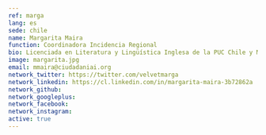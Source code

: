 ```yaml
---
ref: marga
lang: es
sede: chile
name: Margarita Maira
function: Coordinadora Incidencia Regional
bio: Licenciada en Literatura y Lingüística Inglesa de la PUC Chile y Master en literatura victoriana de la Universidad de York. Ha pasado por la academia y el Gobierno de Chile.
image: margarita.jpg
email: mmaira@ciudadaniai.org
network_twitter: https://twitter.com/velvetmarga
network_linkedin: https://cl.linkedin.com/in/margarita-maira-3b72862a
network_github:
network_googleplus:
network_facebook:
network_instagram:
active: true
---
```

